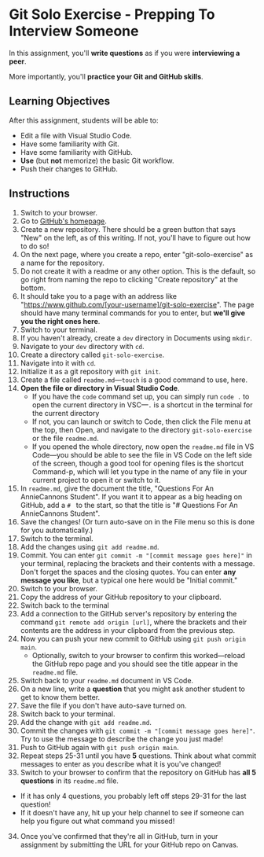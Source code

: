 # Git Solo Exercise - Prepping To Interview Someone

In this assignment, you'll **write questions** as if you were **interviewing a peer**.

More importantly, you'll **practice your Git and GitHub skills**.

## Learning Objectives

After this assignment, students will be able to:

- Edit a file with Visual Studio Code.
- Have some familiarity with Git.
- Have some familiarity with GitHub.
- **Use** (but **not** memorize) the basic Git workflow.
- Push their changes to GitHub.

## Instructions

1. Switch to your browser.
2. Go to [GitHub's homepage](https://www.github.com).
3. Create a new repository. There should be a green button that says "New" on the left, as of this writing. If not, you'll have to figure out how to do so!
4. On the next page, where you create a repo,  enter "git-solo-exercise" as a name for the repository.
5. Do not create it with a readme or any other option. This is the default, so go right from naming the repo to clicking "Create repository" at the bottom.
6. It should take you to a page with an address like "https://www.github.com/[your-username]/git-solo-exercise". The page should have many terminal commands for you to enter, but **we'll give you the right ones here**.
7. Switch to your terminal.
8. If you haven't already, create a `dev` directory in Documents using `mkdir`.
9. Navigate to your `dev` directory with `cd`.
10. Create a directory called `git-solo-exercise`.
11. Navigate into it with `cd`.
12. Initialize it as a git repository with `git init`.
13. Create a file called `readme.md`—`touch` is a good command to use, here.
14. **Open the file or directory in Visual Studio Code**.
	- If you have the `code` command set up, you can simply run `code .` to open the current directory in VSC—`.` is a shortcut in the terminal for the current directory
	- If not, you can launch or switch to Code, then click the File menu at the top, then Open, and navigate to the directory `git-solo-exercise` or the file `readme.md`.
	- If you opened the whole directory, now open the `readme.md` file in VS Code—you should be able to see the file in VS Code on the left side of the screen, though a good tool for opening files is the shortcut Command-p, which will let you type in the name of any file in your current project to open it or switch to it.
15. In `readme.md`, give the document the title, "Questions For An AnnieCannons Student". If you want it to appear as a big heading on GitHub, add a `# ` to the start, so that the title is "# Questions For An AnnieCannons Student".
16. Save the changes! (Or turn auto-save on in the File menu so this is done for you automatically.)
17. Switch to the terminal.
18. Add the changes using `git add readme.md`.
19. Commit. You can enter `git commit -m "[commit message goes here]"` in your terminal, replacing the brackets and their contents with a message. Don't forget the spaces and the closing quotes. You can enter **any message you like**, but a typical one here would be "Initial commit."
20. Switch to your browser.
21. Copy the address of your GitHub repository to your clipboard.
22. Switch back to the terminal
23. Add a connection to the GitHub server's repository by entering the command `git remote add origin [url]`, where the brackets and their contents are the address in your clipboard from the previous step.
24. Now you can push your new commit to GitHub using `git push origin main`.
	- Optionally, switch to your browser to confirm this worked—reload the GitHub repo page and you should see the title appear in the `readme.md` file.
25. Switch back to your `readme.md` document in VS Code.
26. On a new line, write a **question** that you might ask another student to get to know them better.
27. Save the file if you don't have auto-save turned on.
28. Switch back to your terminal.
29. Add the change with `git add readme.md`.
30. Commit the changes with `git commit -m "[commit message goes here]"`. Try to use the message to describe the change you just made!
31. Push to GitHub again with `git push origin main`.
32. Repeat steps 25-31 until you have **5** questions. Think about what commit messages to enter as you describe what it is you've changed!
33. Switch to your browser to confirm that the repository on GitHub has **all 5 questions** in its `readme.md` file.
  - If it has only 4 questions, you probably left off steps 29-31 for the last question!
  - If it doesn't have any, hit up your help channel to see if someone can help you figure out what command you missed!
34. Once you've confirmed that they're all in GitHub, turn in your assignment by submitting the URL for your GitHub repo on Canvas.
